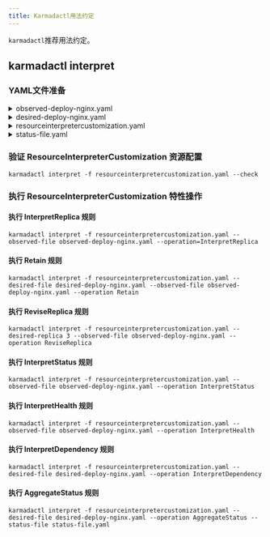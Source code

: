 ```yaml
---
title: Karmadactl用法约定
---
```


`karmadactl`推荐用法约定。

## karmadactl interpret

### YAML文件准备

<details>
<summary>observed-deploy-nginx.yaml</summary>

```yaml
apiVersion: apps/v1
kind: Deployment
metadata:
  name: nginx
  labels:
    app: nginx
spec:
  replicas: 3
  paused: true
  selector:
    matchLabels:
      app: nginx
  template:
    metadata:
      labels:
        app: nginx
    spec:
      nodeSelector:
        foo: bar
      containers:
      - image: nginx
        name: nginx
        resources:
          limits:
            cpu: 100m
status:
  availableReplicas: 2
  observedGeneration: 1
  readyReplicas: 2
  replicas: 2
  updatedReplicas: 2
```
</details>

<details>
<summary>desired-deploy-nginx.yaml</summary>

```yaml
apiVersion: apps/v1
kind: Deployment
metadata:
  name: nginx
  labels:
    app: nginx
spec:
  replicas: 3
  paused: false
  selector:
    matchLabels:
      app: nginx
  template:
    metadata:
      labels:
        app: nginx
    spec:
      containers:
      - image: nginx
        name: nginx
      serviceAccountName: test-sa
```
</details>

<details>
<summary>resourceinterpretercustomization.yaml</summary>

```yaml
apiVersion: config.karmada.io/v1alpha1
kind: ResourceInterpreterCustomization
metadata:
  name: declarative-configuration-example
spec:
  target:
    apiVersion: apps/v1
    kind: Deployment
  customizations:
    replicaResource:
      luaScript: >
        local kube = require("kube")
        function GetReplicas(obj)
          replica = obj.spec.replicas
          requirement = kube.accuratePodRequirements(obj.spec.template)
          return replica, requirement
        end
    replicaRevision:
      luaScript: >
        function ReviseReplica(obj, desiredReplica)
          obj.spec.replicas = desiredReplica
          return obj
        end
    retention:
      luaScript: >
        function Retain(desiredObj, observedObj)
          desiredObj.spec.paused = observedObj.spec.paused
          return desiredObj
        end
    statusAggregation:
      luaScript: >
        function AggregateStatus(desiredObj, statusItems)
          if statusItems == nil then
            return desiredObj
          end
          if desiredObj.status == nil then
            desiredObj.status = {}
          end
          replicas = 0
          for i = 1, #statusItems do
            if statusItems[i].status ~= nil and statusItems[i].status.replicas ~= nil then
              replicas = replicas + statusItems[i].status.replicas
            end
          end
          desiredObj.status.replicas = replicas
          return desiredObj
        end
    statusReflection:
      luaScript: >
        function ReflectStatus (observedObj)
          return observedObj.status
        end
    healthInterpretation:
      luaScript: >
        function InterpretHealth(observedObj)
          return observedObj.status.readyReplicas == observedObj.spec.replicas
        end
    dependencyInterpretation:
      luaScript: >
        local kube = require("kube")
        function GetDependencies(desiredObj)
          refs = kube.getPodDependencies(desiredObj.spec.template, desiredObj.metadata.namespace)
          return refs
        end
```
</details>

<details>
<summary>status-file.yaml</summary>

```yaml
applied: true
clusterName: member1
health: Healthy
status:
  availableReplicas: 1
  readyReplicas: 1
  replicas: 1
  updatedReplicas: 1
---
applied: true
clusterName: member2
health: Healthy
status:
  availableReplicas: 1
  readyReplicas: 1
  replicas: 1
  updatedReplicas: 1
```
</details>

### 验证 ResourceInterpreterCustomization 资源配置

```shell
karmadactl interpret -f resourceinterpretercustomization.yaml --check
```

### 执行 ResourceInterpreterCustomization 特性操作

#### 执行 InterpretReplica 规则

```shell
karmadactl interpret -f resourceinterpretercustomization.yaml --observed-file observed-deploy-nginx.yaml --operation=InterpretReplica
```

#### 执行 Retain 规则

```shell
karmadactl interpret -f resourceinterpretercustomization.yaml --desired-file desired-deploy-nginx.yaml --observed-file observed-deploy-nginx.yaml --operation Retain
```

#### 执行 ReviseReplica 规则

```shell
karmadactl interpret -f resourceinterpretercustomization.yaml --desired-replica 3 --observed-file observed-deploy-nginx.yaml --operation ReviseReplica
```

#### 执行 InterpretStatus 规则

```shell
karmadactl interpret -f resourceinterpretercustomization.yaml --observed-file observed-deploy-nginx.yaml --operation InterpretStatus
```

#### 执行 InterpretHealth 规则

```shell
karmadactl interpret -f resourceinterpretercustomization.yaml --observed-file observed-deploy-nginx.yaml --operation InterpretHealth
```

#### 执行 InterpretDependency 规则

```shell
karmadactl interpret -f resourceinterpretercustomization.yaml --desired-file desired-deploy-nginx.yaml --operation InterpretDependency
```

#### 执行 AggregateStatus 规则

```shell
karmadactl interpret -f resourceinterpretercustomization.yaml --desired-file desired-deploy-nginx.yaml --operation AggregateStatus --status-file status-file.yaml
```

